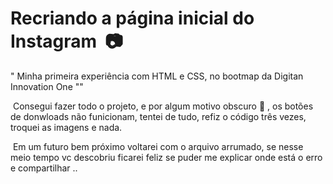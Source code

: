 # Recriando a página inicial do Instagram ​ :camera:



" Minha primeira experiência com HTML e CSS, no bootmap da Digitan Innovation One ""

​    Consegui fazer todo o projeto, e por algum motivo obscuro :japanese_ogre: , os botões de donwloads não funicionam, tentei de tudo, refiz o código três vezes, troquei as imagens e nada.

​    Em um futuro bem próximo voltarei com o arquivo arrumado, se nesse meio tempo vc descobriu ficarei feliz  se puder me explicar onde está o erro e compartilhar ..


